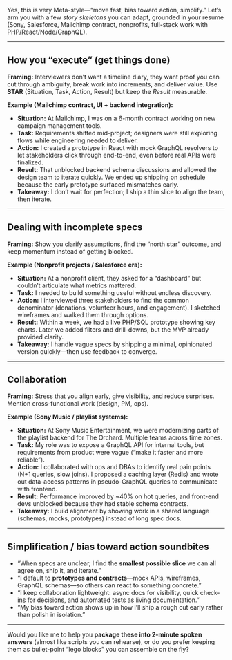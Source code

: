 Yes, this is very Meta-style—“move fast, bias toward action, simplify.” Let’s arm you with a few *story skeletons* you can adapt, grounded in your resume (Sony, Salesforce, Mailchimp contract, nonprofits, full-stack work with PHP/React/Node/GraphQL).

---

## How you “execute” (get things done)

**Framing:** Interviewers don’t want a timeline diary, they want proof you can cut through ambiguity, break work into increments, and deliver value. Use **STAR** (Situation, Task, Action, Result) but keep the *Result* measurable.

**Example (Mailchimp contract, UI + backend integration):**

* **Situation:** At Mailchimp, I was on a 6-month contract working on new campaign management tools.
* **Task:** Requirements shifted mid-project; designers were still exploring flows while engineering needed to deliver.
* **Action:** I created a prototype in React with mock GraphQL resolvers to let stakeholders click through end-to-end, even before real APIs were finalized.
* **Result:** That unblocked backend schema discussions and allowed the design team to iterate quickly. We ended up shipping on schedule because the early prototype surfaced mismatches early.
* **Takeaway:** I don’t wait for perfection; I ship a thin slice to align the team, then iterate.

---

## Dealing with incomplete specs

**Framing:** Show you clarify assumptions, find the “north star” outcome, and keep momentum instead of getting blocked.

**Example (Nonprofit projects / Salesforce era):**

* **Situation:** At a nonprofit client, they asked for a “dashboard” but couldn’t articulate what metrics mattered.
* **Task:** I needed to build something useful without endless discovery.
* **Action:** I interviewed three stakeholders to find the common denominator (donations, volunteer hours, and engagement). I sketched wireframes and walked them through options.
* **Result:** Within a week, we had a live PHP/SQL prototype showing key charts. Later we added filters and drill-downs, but the MVP already provided clarity.
* **Takeaway:** I handle vague specs by shipping a minimal, opinionated version quickly—then use feedback to converge.

---

## Collaboration

**Framing:** Stress that you align early, give visibility, and reduce surprises. Mention cross-functional work (design, PM, ops).

**Example (Sony Music / playlist systems):**

* **Situation:** At Sony Music Entertainment, we were modernizing parts of the playlist backend for The Orchard. Multiple teams across time zones.
* **Task:** My role was to expose a GraphQL API for internal tools, but requirements from product were vague (“make it faster and more reliable”).
* **Action:** I collaborated with ops and DBAs to identify real pain points (N+1 queries, slow joins). I proposed a caching layer (Redis) and wrote out data-access patterns in pseudo-GraphQL queries to communicate with frontend.
* **Result:** Performance improved by ~40% on hot queries, and front-end devs unblocked because they had stable schema contracts.
* **Takeaway:** I build alignment by showing work in a shared language (schemas, mocks, prototypes) instead of long spec docs.

---

## Simplification / bias toward action soundbites

* “When specs are unclear, I find the **smallest possible slice** we can all agree on, ship it, and iterate.”
* “I default to **prototypes and contracts**—mock APIs, wireframes, GraphQL schemas—so others can react to something concrete.”
* “I keep collaboration lightweight: async docs for visibility, quick check-ins for decisions, and automated tests as living documentation.”
* “My bias toward action shows up in how I’ll ship a rough cut early rather than polish in isolation.”

---

Would you like me to help you **package these into 2-minute spoken answers** (almost like scripts you can rehearse), or do you prefer keeping them as bullet-point “lego blocks” you can assemble on the fly?
